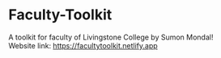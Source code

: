 # Faculty-Toolkit
 A toolkit for faculty of Livingstone College by Sumon Mondal! <br>
Website link: https://facultytoolkit.netlify.app
